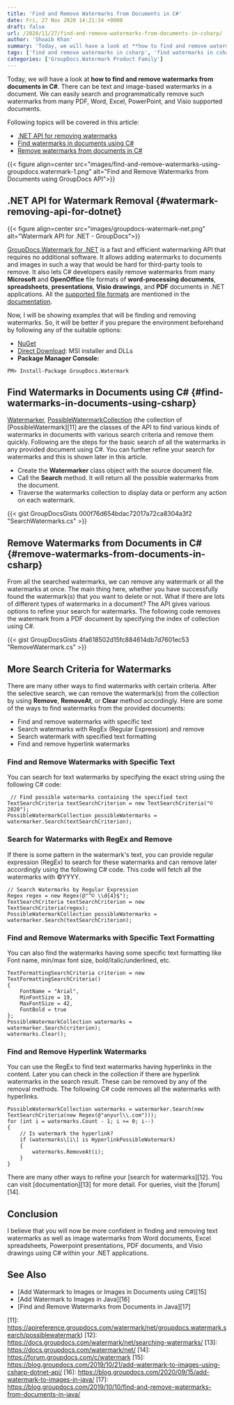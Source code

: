 ```yaml
---
title: 'Find and Remove Watermarks from Documents in C#'
date: Fri, 27 Nov 2020 14:21:34 +0000
draft: false
url: /2020/11/27/find-and-remove-watermarks-from-documents-in-csharp/
author: 'Shoaib Khan'
summary: 'Today, we will have a look at **how to find and remove watermarks from documents in C#**. There can be text and image-based watermarks in a document. We can easily search and programmatically remove such watermarks from many PDF, Word, Excel, PowerPoint, and Visio supported documents.'
tags: ['find and remove watermarks in csharp', 'find watermarks in csharp', 'remove watermarks in csharp', 'Watermarking API for .NET']
categories: ['GroupDocs.Watermark Product Family']
---
```


Today, we will have a look at **how to find and remove watermarks from documents in C#**. There can be text and image-based watermarks in a document. We can easily search and programmatically remove such watermarks from many PDF, Word, Excel, PowerPoint, and Visio supported documents.

Following topics will be covered in this article:

*   [.NET API for removing watermarks][1]
*   [Find watermarks in documents using C#][2]
*   [Remove watermarks from documents in C#][3]



{{< figure align=center src="images/find-and-remove-watermarks-using-groupdocs.watermark-1.png" alt="Find and Remove Watermarks from Documents using GroupDocs API">}}


## .NET API for Watermark Removal {#watermark-removing-api-for-dotnet}



{{< figure align=center src="images/groupdocs-watermark-net.png" alt="Watermark API for .NET - GroupDocs">}}


[GroupDocs.Watermark for .NET][4] is a fast and efficient watermarking API that requires no additional software. It allows adding watermarks to documents and images in such a way that would be hard for third-party tools to remove. It also lets C# developers easily remove watermarks from many **Microsoft** and **OpenOffice** file formats of **word-processing documents**, **spreadsheets**, **presentations**, **Visio drawings**, and **PDF** documents in .NET applications. All the [supported file formats][5] are mentioned in the [documentation][6].

Now, I will be showing examples that will be finding and removing watermarks. So, it will be better if you prepare the environment beforehand by following any of the suitable options:

*   [NuGet][7]
*   [Direct Download][8]: MSI installer and DLLs
*   **Package Manager Console:**

```
PM> Install-Package GroupDocs.Watermark
```

## Find Watermarks in Documents using C# {#find-watermarks-in-documents-using-csharp}

[Watermarker][9], [PossibleWatermarkCollection][10] (the collection of [PossibleWatermark][11] are the classes of the API to find various kinds of watermarks in documents with various search criteria and remove them quickly. Following are the steps for the basic search of all the watermarks in any provided document using C#. You can further refine your search for watermarks and this is shown later in this article.

*   Create the **Watermarker** class object with the source document file.
*   Call the **Search** method. It will return all the possible watermarks from the document.
*   Traverse the watermarks collection to display data or perform any action on each watermark.

{{< gist GroupDocsGists 000f76d654bdac72017a72ca8304a3f2 "SearchWatermarks.cs" >}}

## Remove Watermarks from Documents in C# {#remove-watermarks-from-documents-in-csharp}

From all the searched watermarks, we can remove any watermark or all the watermarks at once. The main thing here, whether you have successfully found the watermark(s) that you want to delete or not. What if there are lots of different types of watermarks in a document? The API gives various options to refine your search for watermarks. The following code removes the watermark from a PDF document by specifying the index of collection using C#.

{{< gist GroupDocsGists 4fa618502d15fc884614db7d7601ec53 "RemoveWatermark.cs" >}}

## More Search Criteria for Watermarks

There are many other ways to find watermarks with certain criteria. After the selective search, we can remove the watermark(s) from the collection by using **Remove**, **RemoveAt**, or **Clear** method accordingly. Here are some of the ways to find watermarks from the provided documents:

*   Find and remove watermarks with specific text
*   Search watermarks with RegEx (Regular Expression) and remove
*   Search watermark with specified text formatting
*   Find and remove hyperlink watermarks

### Find and Remove Watermarks with Specific Text

You can search for text watermarks by specifying the exact string using the following C# code:

```
 // Find possible watermarks containing the specified text
TextSearchCriteria textSearchCriterion = new TextSearchCriteria("© 2020");
PossibleWatermarkCollection possibleWatermarks = watermarker.Search(textSearchCriterion);
```

### Search for Watermarks with RegEx and Remove

If there is some pattern in the watermark's text, you can provide regular expression (RegEx) to search for these watermarks and can remove later accordingly using the following C# code. This code will fetch all the watermarks with ©YYYY.

```
// Search Watermarks by Regular Expression
Regex regex = new Regex(@"^© \\d{4}$");
TextSearchCriteria textSearchCriterion = new TextSearchCriteria(regex);
PossibleWatermarkCollection possibleWatermarks = watermarker.Search(textSearchCriterion);
```

### Find and Remove Watermarks with Specific Text Formatting

You can also find the watermarks having some specific text formatting like Font name, min/max font size, bold/italic/underlined, etc.

```
TextFormattingSearchCriteria criterion = new TextFormattingSearchCriteria()
{
    FontName = "Arial",
    MinFontSize = 19,
    MaxFontSize = 42,
    FontBold = true
};
PossibleWatermarkCollection watermarks = watermarker.Search(criterion);
watermarks.Clear();
```

### Find and Remove Hyperlink Watermarks

You can use the RegEx to find text watermarks having hyperlinks in the content. Later you can check in the collection if there are hyperlink watermarks in the search result. These can be removed by any of the removal methods. The following C# code removes all the watermarks with hyperlinks.

```
PossibleWatermarkCollection watermarks = watermarker.Search(new TextSearchCriteria(new Regex(@"anyurl\\.com")));
for (int i = watermarks.Count - 1; i >= 0; i--)
{
    // Is watermark the hyperlink?
    if (watermarks\[i\] is HyperlinkPossibleWatermark)
    {
        watermarks.RemoveAt(i);
    }
}
```

There are many other ways to refine your [search for watermarks][12]. You can visit [documentation][13] for more detail. For queries, visit the [forum][14].

## Conclusion

I believe that you will now be more confident in finding and removing text watermarks as well as image watermarks from Word documents, Excel spreadsheets, Powerpoint presentations, PDF documents, and Visio drawings using C# within your .NET applications.

## See Also

*   [Add Watermark to Images or Images in Documents using C#][15]
*   [Add Watermark to Images in Java][16]
*   [Find and Remove Watermarks from Documents in Java][17]







[1]: #watermark-removing-api-for-dotnet
[2]: #find-watermarks-in-documents-using-csharp
[3]: #remove-watermarks-from-documents-in-csharp
[4]: https://products.groupdocs.com/watermark/net
[5]: https://docs.groupdocs.com/watermark/net/supported-document-formats/
[6]: https://docs.groupdocs.com/watermark/net/
[7]: https://www.nuget.org/packages/groupdocs.watermark
[8]: https://downloads.groupdocs.com/watermark/net
[9]: https://apireference.groupdocs.com/watermark/net/groupdocs.watermark/watermarker
[10]: https://apireference.groupdocs.com/watermark/net/groupdocs.watermark.search/possiblewatermarkcollection
[11]: https://apireference.groupdocs.com/watermark/net/groupdocs.watermark.search/possiblewatermark)
[12]: https://docs.groupdocs.com/watermark/net/searching-watermarks/
[13]: https://docs.groupdocs.com/watermark/net/
[14]: https://forum.groupdocs.com/c/watermark
[15]: https://blog.groupdocs.com/2019/10/21/add-watermark-to-images-using-csharp-dotnet-api/
[16]: https://blog.groupdocs.com/2020/09/15/add-watermark-to-images-in-java/
[17]: https://blog.groupdocs.com/2019/10/10/find-and-remove-watermarks-from-documents-in-java/

